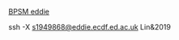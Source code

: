 [BPSM eddie](http://129.215.170.35/07_Using_Eddie.html)

ssh -X s1949868@eddie.ecdf.ed.ac.uk
Lin&2019
<!--stackedit_data:
eyJoaXN0b3J5IjpbNzAyMDAxMjMwLDM2OTU2MDA1MF19
-->